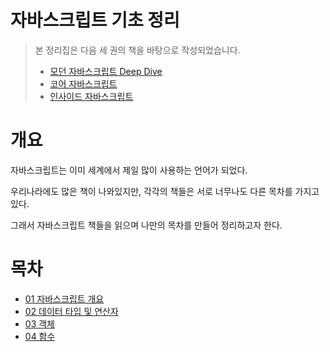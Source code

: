 # 자바스크립트 기초 정리

>  본 정리집은 다음 세 권의 책을 바탕으로 작성되었습니다.
>
> * [모던 자바스크립트 Deep Dive](http://www.yes24.com/Cooperate/Naver/welcomeNaver.aspx?pageNo=1&goodsNo=11781589)
> * [코어 자바스크립트](http://www.yes24.com/Cooperate/Naver/welcomeNaver.aspx?pageNo=1&goodsNo=11781589)
> * [인사이드 자바스크립트](http://www.yes24.com/Cooperate/Naver/welcomeNaver.aspx?pageNo=1&goodsNo=11781589)



# 개요

자바스크립트는 이미 세계에서 제일 많이 사용하는 언어가 되었다.

우리나라에도 많은 책이 나와있지만, 각각의 책들은 서로 너무나도 다른 목차를 가지고 있다.

그래서 자바스크립트 책들을 읽으며 나만의 목차를 만들어 정리하고자 한다.



# 목차

* [01 자바스크립트 개요](https://github.com/binghe819/TIL/blob/master/JS/01%20%EC%9E%90%EB%B0%94%EC%8A%A4%ED%81%AC%EB%A6%BD%ED%8A%B8%20%EA%B0%9C%EC%9A%94.md)
* [02 데이터 타입 및 연산자](https://github.com/binghe819/TIL/blob/master/JS/02%20%EB%8D%B0%EC%9D%B4%ED%84%B0%20%ED%83%80%EC%9E%85%20%EB%B0%8F%20%EC%97%B0%EC%82%B0%EC%9E%90.md)
* [03 객체]()
* [04 함수]()

